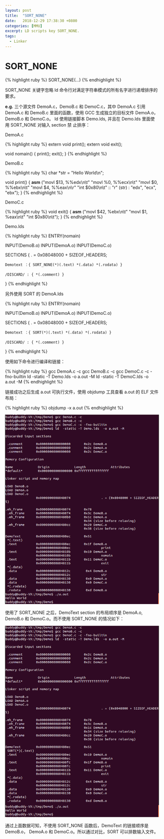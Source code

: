 ```yaml
---
layout: post
title:  "SORT_NONE"
date:   2018-12-29 17:38:30 +0800
categories: [MMU]
excerpt: LD scripts key SORT_NONE.
tags:
  - Linker
---
```


# SORT_NONE

{% highlight ruby %}
SORT_NONE(...)
{% endhighlight %}

SORT_NONE 关键字忽略 ld 命令行对满足字符串模式的所有名字进行递增排序的要求。

**e.g.** 三个源文件 DemoA.c，DemoB.c 和 DemoC.c，其中 DemoA.c 引用 DemoA.c 和
DemoB.c 里面的函数，使用 GCC 生成独立的目标文件 DemoA.o，DemoB.o 和 DemoC.o。
ld 使用链接脚本 Demo.lds, 并且在 Demo.lds 里面使用 SORT_NONE 对输入 section 禁
止排序：

DemoA.c

{% highlight ruby %}
extern void print();
extern void exit();

void nomain()
{
    print();
    exit();
}
{% endhighlight %}

DemoB.c

{% highlight ruby %}
char *str = "Hello World\n";

void print()
{
    __asm__ ("movl $13, %%edx\n\t"
             "movl %0, %%ecx\n\t"
             "movl $0, %%ebx\n\t"
             "movl $4, %%eax\n\r"
             "int $0x80\n\t"
             :: "r" (str) : "edx", "ecx", "ebx");
}
{% endhighlight %}

DemoC.c

{% highlight ruby %}
void exit()
{
    __asm__ ("movl $42, %ebx\n\t"
             "movl $1, %eax\n\t"
             "int $0x80\n\t");
}
{% endhighlight %}

Demo.lds

{% highlight ruby %}
ENTRY(nomain)

INPUT(DemoB.o)
INPUT(DemoA.o)
INPUT(DemoC.o)

SECTIONS
{
    . = 0x08048000 + SIZEOF_HEADERS;

    Demotext ：{ SORT_NONE(*)(.text) *(.data) *(.rodata) }

    /DISCARD/ : { *(.comment) }
}
{% endhighlight %}

另外使用 SORT 的 DemoA.lds

{% highlight ruby %}
ENTRY(nomain)

INPUT(DemoB.o)
INPUT(DemoA.o)
INPUT(DemoC.o)

SECTIONS
{
    . = 0x08048000 + SIZEOF_HEADERS;

    Demotext ：{ SORT(*)(.text) *(.data) *(.rodata) }

    /DISCARD/ : { *(.comment) }
}
{% endhighlight %}

使用如下命令进行编译和链接：

{% highlight ruby %}
gcc DemoA.c -c
gcc DemoB.c -c
gcc DemoC.c -c -fno-builtin
ld -static -T Demo.lds -o a.out -M
ld -static -T DemoC.lds -o a.out -M
{% endhighlight %}

链接成功之后生成 a.out 可执行文件，使用 objdump 工具查看 a.out 的 ELF 文件布局：

{% highlight ruby %}
objdump -x a.out
{% endhighlight %}

![LD](https://raw.githubusercontent.com/EmulateSpace/PictureSet/master/BiscuitOS/kernel/MMU000509.png)

使用了 SORT_NONE 之后，DemoText section 的布局顺序是 DemoA.o, DemoB.o 和 
DemoC.o。而不使用 SORT_NONE 的情况如下：

![LD](https://raw.githubusercontent.com/EmulateSpace/PictureSet/master/BiscuitOS/kernel/MMU000508.png)

通过上面数据可知，不使用 SORT_NONE 函数后，DemoText 的链接顺序是 DemoB.o， 
DemoA.o 和 DemoC.o。所以通过对比，SORT 可以排数输入文件。
